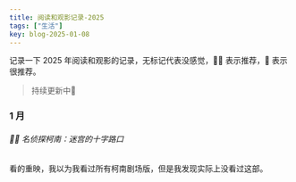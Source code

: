 ```yaml
---
title: 阅读和观影记录-2025
tags: ["生活"]
key: blog-2025-01-08
---
```


记录一下 2025 年阅读和观影的记录，无标记代表没感觉，🍄‍🟫 表示推荐，🍄 表示很推荐。

> 持续更新中💪

<!--more-->

### 1 月

###### 🍄‍🟫 名侦探柯南：迷宫的十字路口

看的重映，我以为我看过所有柯南剧场版，但是我发现实际上没看过这部。







